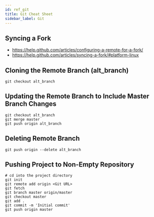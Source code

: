 ```yaml
---
id: ref_git
title: Git Cheat Sheet
sidebar_label: Git
---
```


## Syncing a Fork
* https://help.github.com/articles/configuring-a-remote-for-a-fork/
* https://help.github.com/articles/syncing-a-fork/#platform-linux

## Cloning the Remote Branch (alt_branch)

    git checkout alt_branch
	
## Updating the Remote Branch to Include Master Branch Changes

    git checkout alt_branch
    git merge master
    git push origin alt_branch
    
## Deleting Remote Branch

    git push origin --delete alt_branch

## Pushing Project to Non-Empty Repository
```
# cd into the project directory
git init
git remote add origin <Git URL>
git fetch
git branch master origin/master
git checkout master
git add .
git commit -m 'Initial commit'
git push origin master
